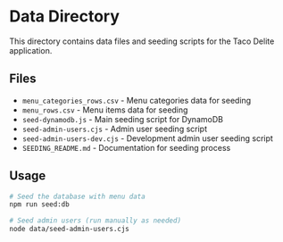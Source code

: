 # Data Directory

This directory contains data files and seeding scripts for the Taco Delite application.

## Files

- `menu_categories_rows.csv` - Menu categories data for seeding
- `menu_rows.csv` - Menu items data for seeding
- `seed-dynamodb.js` - Main seeding script for DynamoDB
- `seed-admin-users.cjs` - Admin user seeding script
- `seed-admin-users-dev.cjs` - Development admin user seeding script
- `SEEDING_README.md` - Documentation for seeding process

## Usage

```bash
# Seed the database with menu data
npm run seed:db

# Seed admin users (run manually as needed)
node data/seed-admin-users.cjs
```
